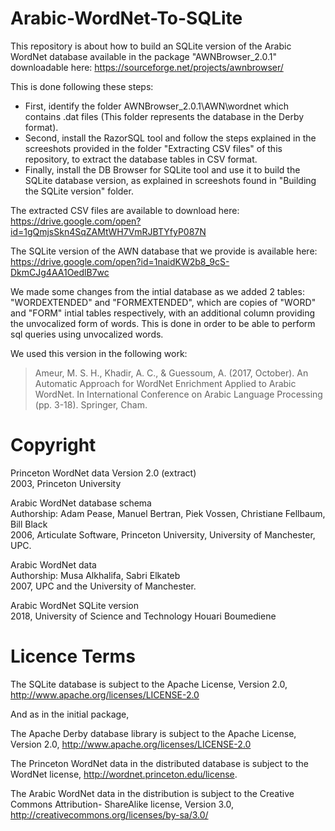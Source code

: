 # Arabic-WordNet-To-SQLite
This repository is about how to build an SQLite version of the Arabic WordNet database available in the package "AWNBrowser_2.0.1" downloadable here: https://sourceforge.net/projects/awnbrowser/

This is done following these steps:
* First, identify the folder AWNBrowser_2.0.1\AWN\wordnet which contains .dat files (This folder represents the database in the Derby format).
* Second, install the RazorSQL tool and follow the steps explained in the screeshots provided in the folder "Extracting CSV files" of this repository, to extract the database tables in CSV format.
* Finally, install the DB Browser for SQLite tool and use it to build the SQLite database version, as explained in screeshots found in "Building the SQLite version" folder.

The extracted CSV files are available to download here: 
https://drive.google.com/open?id=1gQmjsSkn4SqZAMtWH7VmRJBTYfyP087N

The SQLite version of the AWN database that we provide is available here: 
https://drive.google.com/open?id=1naidKW2b8_9cS-DkmCJg4AA1OedlB7wc

We made some changes from the intial database as we added 2 tables: "WORDEXTENDED" and "FORMEXTENDED", which are copies of "WORD" and "FORM" intial tables respectively, with an additional column providing the unvocalized form of words. This is done in order to be able to perform sql queries using unvocalized words. 

We used this version in the following work:  
> Ameur, M. S. H., Khadir, A. C., & Guessoum, A. (2017, October). An Automatic Approach for WordNet Enrichment Applied to Arabic WordNet. In International Conference on Arabic Language Processing (pp. 3-18). Springer, Cham.

# Copyright

Princeton WordNet data Version 2.0 (extract)  
2003, Princeton University

Arabic WordNet database schema    
Authorship: Adam Pease, Manuel Bertran, Piek Vossen, Christiane Fellbaum, Bill Black  
2006, Articulate Software, Princeton University, University of Manchester, UPC.

Arabic WordNet data  
Authorship: Musa Alkhalifa, Sabri Elkateb   
2007, UPC and the University of Manchester.

Arabic WordNet SQLite version  
2018, University of Science and Technology Houari Boumediene  

# Licence Terms

The SQLite database is subject to the Apache
License, Version 2.0, http://www.apache.org/licenses/LICENSE-2.0

And as in the initial package,

The Apache Derby database library is subject to the Apache
License, Version 2.0, http://www.apache.org/licenses/LICENSE-2.0

The Princeton WordNet data in the distributed database is subject to the WordNet license,
http://wordnet.princeton.edu/license.

The Arabic WordNet data in the distribution is subject to the Creative Commons Attribution-
ShareAlike license, Version 3.0, http://creativecommons.org/licenses/by-sa/3.0/


